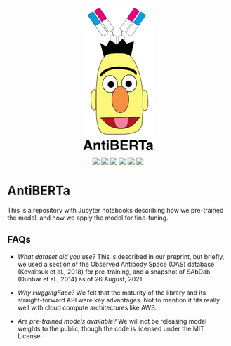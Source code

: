 <p align="center">
    <img src="banner.png" alt="blah" /><br>
</p>

<p align = "center">
    <img src="https://img.shields.io/static/v1?label=python&message=3.9&color=blue&style=flat-square"/>
    <a href="https://pytorch.org/"><img src="https://img.shields.io/static/v1?label=pytorch&message=1.9.0&color=blue&style=flat-square"/></a>
    <a href="https://huggingface.co/transformers/"><img src="https://img.shields.io/static/v1?label=huggingface&message=4.7.0&color=yellow&style=flat-square"/></a>
    <a href="https://huggingface.co/docs/datasets/"><img src="https://img.shields.io/static/v1?label=hf-datasets&message=1.11.0&color=yellow&style=flat-square"/></a>
    <a href="https://www.linkedin.com/company/alchemab-therapeutics-ltd/"><img src="https://img.shields.io/badge/LinkedIn-blue?style=flat&logo=linkedin&labelColor=blue"/></a>
    <a href="https://twitter.com/alchemabtx"><img src="https://img.shields.io/twitter/follow/alchemabtx?style=social"/></a>
</p>


# AntiBERTa

This is a repository with Jupyter notebooks describing how we pre-trained the model, and how we apply the model
for fine-tuning.

## FAQs

* _What dataset did you use?_ This is described in our preprint, but briefly, we used a section of the Observed Antibody
  Space (OAS) database (Kovaltsuk et al., 2018) for pre-training, and a snapshot of SAbDab (Dunbar et al., 2014) as of
  26 August, 2021.
  
* _Why HuggingFace?_ We felt that the maturity of the library and its straight-forward API were key advantages. Not to
mention it fits really well with cloud compute architectures like AWS.
  
* _Are pre-trained models available?_ We will not be releasing model weights to the public, though the code is licensed
  under the MIT License.